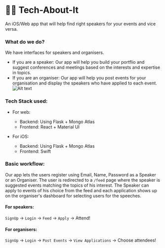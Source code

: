 # 👷‍♂️ Tech-About-It
An iOS/Web app that will help find right speakers for your events and vice versa.

### What do we do?

We have interfaces for speakers and organisers. 
- If you are a speaker:
Our app will help you build your portflio and suggest conferences and meetings based on the interests and expertise in topics.
- If you are an organiser:
Our app will help you post events for your organisation and display the speakers who have applied to each event. 
![Alt text](https://user-images.githubusercontent.com/42820001/95942857-e4b8bb00-0e01-11eb-8ebc-7df71f9c8e5e.png)

### Tech Stack used:

- For web:
  - Backend: Using Flask + Mongo Atlas
  - Frontend: React + Material UI

- For iOS:
  - Backend: Using Flask + Mongo Atlas
  - Frontend: Swift
 
 
### Basic workflow:

Our app lets the users register using Email, Name, Password as a Speaker or an Organiser. The user is redirected to a `/feed` page where the speaker is suggested events matching the topics of his interest. The Speaker can apply to events of his choice from the feed and each application shows up on the organiser's dashboard for selecting users for the speeches.

#### For speakers:

`SignUp` -> `Login` -> `Feed` -> `Apply` -> Attend!

#### For organisers:

`SignUp` -> `Login` -> `Post Events` -> `View Applications` -> Choose attendees!

